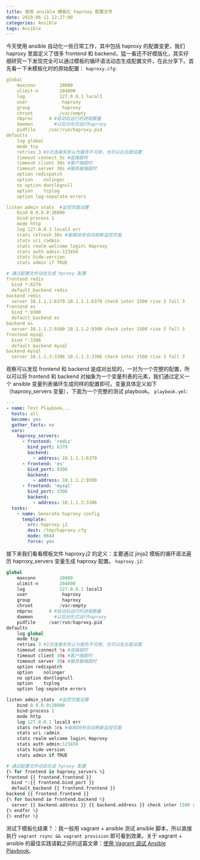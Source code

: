 ```yaml
---
title: 使用 ansible 模板化 haproxy 配置文件
date: 2019-06-11 22:27:08
categories: Ansible
tags: Ansible
---
```


今天使用 ansible 自动化一些日常工作，其中包括 haproxy 的配置变更，我们 haproxy 里面定义了很多 frontend 和 backend，猛一看还不好模版化，其实仔细研究一下发现完全可以通过模板的循环语法动态生成配置文件，在此分享下。首先看一下未模板化时的原始配置：
`haproxy.cfg`:
```yaml
global
    maxconn         20000
    ulimit-n        204800
    log             127.0.0.1 local3
    user             haproxy
    group            haproxy
    chroot          /var/empty
    nbproc      4 #启动后运行的进程数量
    daemon        #以后台形式运行haproxy
    pidfile     /var/run/haproxy.pid
defaults
    log global
    mode tcp
    retries 3 #3次连接失败认为服务不可用，也可以在后面设置
    timeout connect 5s #连接超时
    timeout client 30s #客户端超时
    timeout server 30s #服务器端超时
    option redispatch
    option    nolinger
    no option dontlognull
    option    tcplog
    option log-separate-errors

listen admin_stats  #监控页面设置
    bind 0.0.0.0:26000
    bind-process 1
    mode http
    log 127.0.0.1 local3 err
    stats refresh 30s #每隔30秒自动刷新监控页面
    stats uri /admin
    stats realm welcome login\ Haproxy
    stats auth admin:123456
    stats hide-version
    stats admin if TRUE

# 通过配置文件动态生成 hproxy 配置
frontend redis
  bind *:6379
  default_backend redis
backend redis
  server 10.1.1.1:6379 10.1.1.1:6379 check inter 1500 rise 3 fall 3
frontend es
  bind *:9300
  default_backend es
backend es
  server 10.1.1.2:9300 10.1.1.2:9300 check inter 1500 rise 3 fall 3
frontend mysql
  bind *:3306
  default_backend mysql
backend mysql
  server 10.1.1.3:3306 10.1.1.3:3306 check inter 1500 rise 3 fall 3
```

观察可以发现 frontend 和 backend 是成对出现的，一对为一个完整的配置，所以可以将  frontend 和 backend 对抽象为一个变量列表的元素，我们通过定义一个 ansible 变量列表循环生成同样的配置即可。变量具体定义如下（haproxy_servers 变量），下面为一个完整的测试 playbook。
`playbook.yml`:
```yaml
---
- name: Test Playbook...
  hosts: all
  become: yes
  gather_facts: no
  vars:
    haproxy_servers:
      - frontend: 'redis'
        bind_port: 6379
        backend:
          - address: 10.1.1.1:6379
      - frontend: 'es'
        bind_port: 9300
        backend:
          - address: 10.1.1.2:9300
      - frontend: 'mysql'
        bind_port: 3306
        backend:
          - address: 10.1.1.3:3306
  tasks:
    - name: Generate haproxy config
      template:
        src: haproxy.j2
        dest: /tmp/haproxy.cfg
        mode: 0644
        force: yes
```

接下来我们看看模板文件 haproxy.j2 的定义：主要通过 jinja2 模板的循环语法遍历 haproxy_servers 变量生成 haproxy 配置。
`haproxy.j2`:
```python
global
    maxconn         20000
    ulimit-n        204800
    log             127.0.0.1 local3
    user             haproxy
    group            haproxy
    chroot          /var/empty
    nbproc      4 #启动后运行的进程数量
    daemon        #以后台形式运行haproxy
    pidfile     /var/run/haproxy.pid
defaults
    log global
    mode tcp
    retries 3 #3次连接失败认为服务不可用，也可以在后面设置
    timeout connect 5s #连接超时
    timeout client 30s #客户端超时
    timeout server 30s #服务器端超时
    option redispatch
    option    nolinger
    no option dontlognull
    option    tcplog
    option log-separate-errors

listen admin_stats  #监控页面设置
    bind 0.0.0.0:26000
    bind-process 1
    mode http
    log 127.0.0.1 local3 err
    stats refresh 30s #每隔30秒自动刷新监控页面
    stats uri /admin
    stats realm welcome login\ Haproxy
    stats auth admin:123456
    stats hide-version
    stats admin if TRUE

# 通过配置文件动态生成 hproxy 配置
{% for frontend in haproxy_servers %}
frontend {{ frontend.frontend }}
  bind *:{{ frontend.bind_port }}
  default_backend {{ frontend.frontend }}
backend {{ frontend.frontend }}
{% for backend in frontend.backend %}
  server {{ backend.address }} {{ backend.address }} check inter 1500 rise 3 fall 3
{% endfor %}
{% endfor %}
```

测试下模板化结果？：我一般用 vagrant + ansible 测试 ansible 脚本，所以直接执行 `vagrant rsync && vagrant provision` 即可看到效果。关于  vagrant + ansible 的最佳实践请戳之前的这篇文章：[使用 Vagrant 调试 Ansible Playbook](https://qhh.me/2019/06/07/%E4%BD%BF%E7%94%A8-Vagrant-%E8%B0%83%E8%AF%95-Ansible-Playbook/)。
